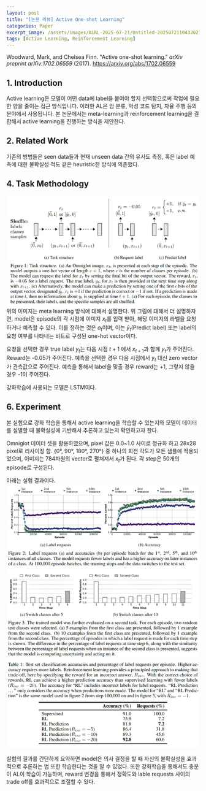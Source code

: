 ```yaml
---
layout: post
title: "[논문 리뷰] Active One-shot Learning"
categories: Paper
excerpt_image: /assets/images/ALRL-2025-07-21/Untitled-20250721104330212.webp
tags: [Active Learning, Reinforcement Learning]
---
```


Woodward, Mark, and Chelsea Finn. "Active one-shot learning." _arXiv preprint arXiv:1702.06559_ (2017). https://arxiv.org/abs/1702.06559 

## 1. Introduction

Active learning은 모델이 어떤 data에 label을 붙여야 할지 선택함으로써 작업에 필요한 양을 줄이는 접근 방식입니다. 이러한 AL은 암 분류, 악성 코드 탐지, 자율 주행 등의 분야에서 사용됩니다. 본 논문에서는 meta-learning과 reinforcement learning을 결합해서 active learning을 진행하는 방식을 제안한다. 


## 2. Related Work

기존의 방법들은 seen data들과 현재 unseen data 간의 유사도 측정, 혹은 label 예측에 대한 불확실성 척도 같은 heuristic한 방식에 의존했다. 


## 4. Task Methodology

![a](/assets/images/ALRL-2025-07-21/Untitled-20250721104330212.webp)
위의 이미지는 meta learning 방식에 대해서 설명한다. 위 그림에 대해서 더 설명하자면, model은 episode의 각 시점에 이미지 $x_t$를 입력 받아, 해당 이미지의 라벨을 요청하거나 예측할 수 있다. 이를 정하는 것은 $a_t$이며, 이는 $\hat{y}_t$(Predict label) 또는 label의 요청 여부를 나타내는 비트로 구성된 one-hot vector이다. 

요청을 선택한 경우 true label $y_t$는 다음 시점 $t+1$ 에서 $x_{t+1}$과 함께 $y_t$가 주어진다. Reward는 -0.05가 주어진다.
예측을 선택한 경우 다음 시점에서 $y_t$ 대신 zero vector가 관측값으로 주어진다. 예측을 통해서 label을 맞출 경우 reward는 +1, 그렇지 않을 경우 -1이 주어진다.

강화학습에 사용되는 모델은 LSTM이다.

## 6. Experiment

본 실험으로 강화 학습을 통해서 active learning을 학습할 수 있는지와 모델이 데이터를 설별할 때 불확실성에 기반해서 추론하고 있는지 확인하고자 한다.

Omniglot 데이터 셋을 활용하였으며, pixel 값은 0.0~1.0 사이로 정규화 하고 28x28 pixel로 리사이징 함. {0°, 90°, 180°, 270°} 중 하나의 회전 각도가 모든 샘플에 적용되었으며, 이미지는 784차원의 vector로 펼쳐져서 $x_t$가 된다. 각 step은 50개의 episode로 구성된다.

아래는 실험 결과이다. 
![a](/assets/images/ALRL-2025-07-21/Untitled-20250721110613946.webp)
![a](/assets/images/ALRL-2025-07-21/Untitled-20250721110741981.webp)

실험의 결과를 간단하게 요약하면 model은 의사 결정을 할 때 자신의 불확실성을 효과적으로 추론하는 법 또한 학습한다는 것을 알 수 있었다. 또한 강화학습을 통해서도 충분이 AL이 학습이 가능하며, reward 변경을 통해서 정확도와 lable requests 사이의 trade off를 효과적으로 조절할 수 있다.
